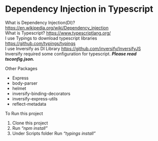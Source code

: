 ﻿# Dependency Injection in Typescript

What is Dependency Injection(DI)?
https://en.wikipedia.org/wiki/Dependency_injection
<br/>
What is Typescript?
https://www.typescriptlang.org/
<br/>
I use Typings to download typescript libraries https://github.com/typings/typings
<br/>
I use Inversify as DI Library https://github.com/inversify/InversifyJS
Inversify required some configuration for typescript. <b><i>Please read tsconfig.json.</i></b>


Other Packages
<ul>
<li>Express</li>
<li>body-parser</li>
<li>helmet</li>
<li>inversify-binding-decorators</li>
<li>inversify-express-utils</li>
<li>reflect-metadata</li>
</ul>

To Run this project 
<ol>
<li>Clone this project </li>
<li>Run <i>“npm install”</i> </li>
<li>Under Scripts folder Run <i>“typings install”</i></li>
</ol>
